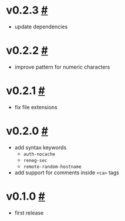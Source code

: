 # v0.2.3 [#](https://github.com/idleberg/vscode-openvpn/releases/tag/0.2.3)

- update dependencies

# v0.2.2 [#](https://github.com/idleberg/vscode-openvpn/releases/tag/0.2.2)

- improve pattern for numeric characters

# v0.2.1 [#](https://github.com/idleberg/vscode-openvpn/releases/tag/0.2.1)

- fix file extensions

# v0.2.0 [#](https://github.com/idleberg/vscode-openvpn/releases/tag/0.2.0)

- add syntax keywords
    - `auth-nocache`
    - `reneg-sec`
    - `remote-random-hostname`
- add support for comments inside `<ca>` tags

# v0.1.0 [#](https://github.com/idleberg/vscode-openvpn/releases/tag/0.1.0)

- first release
